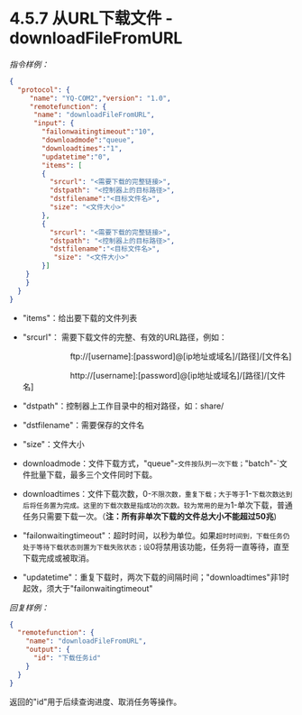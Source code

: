 # 4.5.7    从URL下载文件 -  downloadFileFromURL

*指令样例：*

```json
{
  "protocol": {
     "name": "YQ-COM2","version": "1.0",
     "remotefunction": {
      "name": "downloadFileFromURL",
      "input": {
        "failonwaitingtimeout":"10",
        "downloadmode":"queue",
        "downloadtimes":"1",
        "updatetime":"0",
        "items": [
        {
          "srcurl": "<需要下载的完整链接>",
          "dstpath": "<控制器上的目标路径>",
          "dstfilename":"<目标文件名>",
          "size": "<文件大小>"
        },
        {
          "srcurl": "<需要下载的完整链接>",
          "dstpath": "<控制器上的目标路径>",
          "dstfilename":"<目标文件名>",
           "size": "<文件大小>"
        }]
    }
    }
  }
}
```

- "items"：给出要下载的文件列表

- "srcurl"： 需要下载文件的完整、有效的URL路径，例如：

  　　　　　　ftp://[username]:[password]@[ip地址或域名]/[路径]/[文件名]

  　　　　　　http://[username]:[password]@[ip地址或域名]/[路径]/[文件名]

- "dstpath"：控制器上工作目录中的相对路径，如：share/

- "dstfilename"：需要保存的文件名

- "size"：文件大小

- downloadmode：文件下载方式，"queue"-`文件按队列一次下载；`"batch"-`文件批量下载，最多三个文件同时下载。

- downloadtimes：文件下载次数，0-`不限次数，重复下载；大于等于`1-`下载次数达到后将任务置为完成。这里的下载次数是指成功的次数。较为常用的是为`1-单次下载，普通任务只需要下载一次。（**注：所有非单次下载的文件总大小不能超过50兆**)

- "failonwaitingtimeout"：超时时间，以秒为单位。如果`超时时间到，下载任务仍处于等待下载状态则置为下载失败状态；设`0将禁用该功能，任务将一直等待，直至下载完成或被取消。

- "updatetime"：重复下载时，两次下载的间隔时间；"downloadtimes"非1时起效，须大于"failonwaitingtimeout"


 

*回复样例：*

```json
{
  "remotefunction": {
    "name": "downloadFileFromURL",
    "output": {
      "id": "下载任务id"
    }
  }
}
```

返回的"id"用于后续查询进度、取消任务等操作。